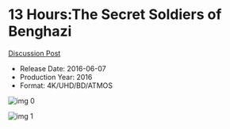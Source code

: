 # 13 Hours:The Secret Soldiers of Benghazi

[Discussion Post](https://www.avsforum.com/threads/bass-eq-for-filtered-movies.2995212/post-56876242)

* Release Date: 2016-06-07
* Production Year: 2016
* Format: 4K/UHD/BD/ATMOS

![img 0](https://i.imgur.com/RA6u708.jpg)

![img 1](https://i.imgur.com/7C8jskU.png)


